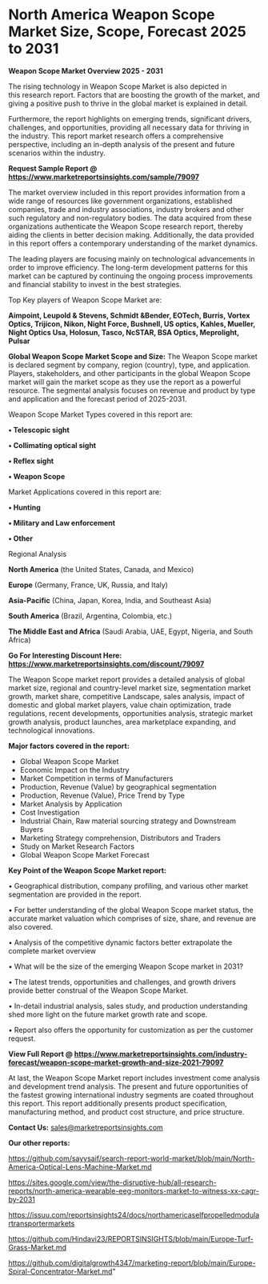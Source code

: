 # North America Weapon Scope Market Size, Scope, Forecast 2025 to 2031

<Strong> Weapon Scope Market Overview 2025 - 2031</strong>

The rising technology in Weapon Scope Market is also depicted in this research report. Factors that are boosting the growth of the market, and giving a positive push to thrive in the global market is explained in detail.

Furthermore, the report highlights on emerging trends, significant drivers, challenges, and opportunities, providing all necessary data for thriving in the industry. This report market research offers a comprehensive perspective, including an in-depth analysis of the present and future scenarios within the industry.

<strong>Request Sample Report @ <a href=https://www.marketreportsinsights.com/sample/79097>https://www.marketreportsinsights.com/sample/79097</a></strong>

The market overview included in this report provides information from a wide range of resources like government organizations, established companies, trade and industry associations, industry brokers and other such regulatory and non-regulatory bodies. The data acquired from these organizations authenticate the Weapon Scope research report, thereby aiding the clients in better decision making. Additionally, the data provided in this report offers a contemporary understanding of the market dynamics.

The leading players are focusing mainly on technological advancements in order to improve efficiency. The long-term development patterns for this market can be captured by continuing the ongoing process improvements and financial stability to invest in the best strategies.

Top Key players of Weapon Scope Market are:

<strong>Aimpoint, Leupold & Stevens, Schmidt &Bender, EOTech, Burris, Vortex Optics, Trijicon, Nikon, Night Force, Bushnell, US optics, Kahles, Mueller, Night Optics Usa, Holosun, Tasco, NcSTAR, BSA Optics, Meprolight, Pulsar</strong>

<strong><b>Global Weapon Scope Market Scope and Size:</b></strong>
The Weapon Scope market is declared segment by company, region (country), type, and application. Players, stakeholders, and other participants in the global Weapon Scope market will gain the market scope as they use the report as a powerful resource. The segmental analysis focuses on revenue and product by type and application and the forecast period of 2025-2031.

Weapon Scope Market Types covered in this report are:

<strong>• Telescopic sight

• Collimating optical sight

• Reflex sight

• Weapon Scope</strong>

Market Applications covered in this report are:

<strong>• Hunting

• Military and Law enforcement

• Other</strong> 

Regional Analysis

<strong>North America</strong> (the United States, Canada, and Mexico)

<strong>Europe</strong> (Germany, France, UK, Russia, and Italy)

<strong>Asia-Pacific</strong> (China, Japan, Korea, India, and Southeast Asia)

<strong>South America</strong> (Brazil, Argentina, Colombia, etc.)

<strong>The Middle East and Africa</strong> (Saudi Arabia, UAE, Egypt, Nigeria, and South Africa)

<strong>Go For Interesting Discount Here: <a href=https://www.marketreportsinsights.com/discount/79097>https://www.marketreportsinsights.com/discount/79097</a></strong>

The Weapon Scope market report provides a detailed analysis of global market size, regional and country-level market size, segmentation market growth, market share, competitive Landscape, sales analysis, impact of domestic and global market players, value chain optimization, trade regulations, recent developments, opportunities analysis, strategic market growth analysis, product launches, area marketplace expanding, and technological innovations.

<strong><b>Major factors covered in the report:</b></strong>
<ul>
  <li>Global Weapon Scope Market </li>
  <li>Economic Impact on the Industry</li>
  <li>Market Competition in terms of Manufacturers</li>
  <li>Production, Revenue (Value) by geographical segmentation</li>
  <li>Production, Revenue (Value), Price Trend by Type</li>
  <li>Market Analysis by Application</li>
  <li>Cost Investigation</li>
  <li>Industrial Chain, Raw material sourcing strategy and Downstream Buyers</li>
  <li>Marketing Strategy comprehension, Distributors and Traders</li>
  <li>Study on Market Research Factors</li>
  <li>Global Weapon Scope Market Forecast</li>
</ul>

<strong><b>Key Point of the Weapon Scope Market report:</b></strong>

• Geographical distribution, company profiling, and various other market segmentation are provided in the report.

• For better understanding of the global Weapon Scope market status, the accurate market valuation which comprises of size, share, and revenue are also covered.

• Analysis of the competitive dynamic factors better extrapolate the complete market overview

• What will be the size of the emerging Weapon Scope market in 2031?

• The latest trends, opportunities and challenges, and growth drivers provide better construal of the Weapon Scope Market.

• In-detail industrial analysis, sales study, and production understanding shed more light on the future market growth rate and scope.

• Report also offers the opportunity for customization as per the customer request.

<strong><b>View Full Report @ <a href=https://www.marketreportsinsights.com/industry-forecast/weapon-scope-market-growth-and-size-2021-79097>https://www.marketreportsinsights.com/industry-forecast/weapon-scope-market-growth-and-size-2021-79097</a></b></strong>


At last, the Weapon Scope Market report includes investment come analysis and development trend analysis. The present and future opportunities of the fastest growing international industry segments are coated throughout this report. This report additionally presents product specification, manufacturing method, and product cost structure, and price structure.

<strong>Contact Us:</strong>
sales@marketreportsinsights.com

<strong>Our other reports:</strong>

<a href=https://github.com/sayysaif/search-report-world-market/blob/main/North-America-Optical-Lens-Machine-Market.md>https://github.com/sayysaif/search-report-world-market/blob/main/North-America-Optical-Lens-Machine-Market.md</a>

<a href=https://sites.google.com/view/the-disruptive-hub/all-research-reports/north-america-wearable-eeg-monitors-market-to-witness-xx-cagr-by-2031>https://sites.google.com/view/the-disruptive-hub/all-research-reports/north-america-wearable-eeg-monitors-market-to-witness-xx-cagr-by-2031</a>

<a href=https://issuu.com/reportsinsights24/docs/northamericaselfpropelledmodulartransportermarkets>https://issuu.com/reportsinsights24/docs/northamericaselfpropelledmodulartransportermarkets</a>

<a href=https://github.com/Hindavi23/REPORTSINSIGHTS/blob/main/Europe-Turf-Grass-Market.md>https://github.com/Hindavi23/REPORTSINSIGHTS/blob/main/Europe-Turf-Grass-Market.md</a>

<a href=https://github.com/digitalgrowth4347/marketing-report/blob/main/Europe-Spiral-Concentrator-Market.md>https://github.com/digitalgrowth4347/marketing-report/blob/main/Europe-Spiral-Concentrator-Market.md</a>"
